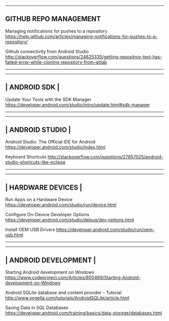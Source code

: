 --------------------------
  GITHUB REPO MANAGEMENT 
--------------------------
Managing notifications for pushes to a repository
https://help.github.com/articles/managing-notifications-for-pushes-to-a-repository/

Github connectivity from Android Studio
http://stackoverflow.com/questions/24625335/getting-repositroy-test-has-failed-error-while-cloning-repository-from-gitlab
____________________________________________________________________________________________________________________________
---------------
| ANDROID SDK | 
---------------

Update Your Tools with the SDK Manager
https://developer.android.com/studio/intro/update.html#sdk-manager
____________________________________________________________________________________________________________________________
------------------
| ANDROID STUDIO | 
------------------

Android Studio. The Official IDE for Android
https://developer.android.com/studio/index.html

Keyboard Shortcuts
http://stackoverflow.com/questions/27657025/android-studio-shortcuts-like-eclipse
____________________________________________________________________________________________________________________________
--------------------
| HARDWARE DEVICES |
--------------------
Run Apps on a Hardware Device  
https://developer.android.com/studio/run/device.html


Configure On-Device Developer Options
https://developer.android.com/studio/debug/dev-options.html

Install OEM USB Drivers
https://developer.android.com/studio/run/oem-usb.html
____________________________________________________________________________________________________________________________
-----------------------
| ANDROID DEVELOPMENT |
-----------------------
Starting Android development on Windows
https://www.codeproject.com/Articles/800469/Starting-Android-development-on-Windows


Android SQLite database and content provider - Tutorial
http://www.vogella.com/tutorials/AndroidSQLite/article.html

Saving Data in SQL Databases
https://developer.android.com/training/basics/data-storage/databases.html
  
  
